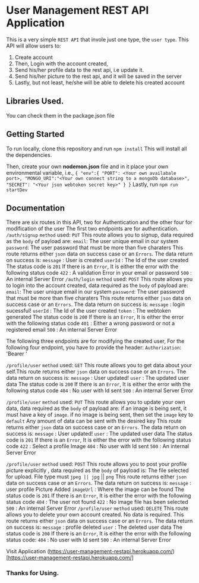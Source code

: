 # User Management REST API Application
This is a very simple `REST API` that invole just one type, the `user type`.
This API will allow users to:
1. Create account
2. Then, Login with the account created,
3. Send his/her profile data to the rest api, i.e update it.
4. Send his/her picture to the rest api, and it will be saved in the server
5. Lastly, but not least, he/she will be able to delete his created account

## Libraries Used.
You can check them in the package.json file

## Getting Started
To run locally, clone this repository and run `npm install`
This will install all the dependencies.

Then, create your own **nodemon.json** file and in it place your own environmental 
variable, i.e.,
`
    {
    "env":{
        "PORT": <Your own availabale port>,
        "MONGO_URI":"<Your own connect string to a mongoDb database>",
        "SECRET": "<Your json webtoken secret key>"
    }
}
`
Lastly, run `npm run startDev`

## Documentation
There are six routes in this API, two for Authentication  and the other four for modification of the user
The first two endpoints are for authentication.
`/auth/signup`
    `method` used:
        `PUT`
    This route allows you to signup, data required as the `body` of payload are:
        `email`: The user unique email in our system
        `password`: The user password that must be more than five charaters
    This route returns either `json` data on success case or an `Errors`. The data return on success is:
        `message` : User is created
        `userId` : The Id of the user created
        The status code is `201`
    If there is an `Error`, It is either the error with the following status code
        `422` : A validation Error in your email or password
        `500` : An internal Server Error
`/auth/login`
    `method` used:
        `POST`
    This route allows you to login into the account created, data required as the `body` of payload are:
        `email`: The user unique email in our system
        `password`: The user password that must be more than five charaters
    This route returns either `json` data on success case or an `Errors`. The data return on success is:
        `message` : login sucessful!
        `userId` : The Id of the user created
        `token` : The webtoken generated 
        The status code is `200`
    If there is an `Error`, It is either the error with the following status code
        `401` : Either a wrong password or not a registered email
        `500` : An internal Server Error

The following three endpoints are for modifying the created user,
For the following four endpoint, you have to provide the header:
`Authorization`: 'Bearer <token sent to you during login>'

`/profile/user`
    `method` used:
        `GET`
    This route allows you to get data about your self.This route returns either `json` data on success case or an `Errors`. The data return on success is:
        `message` : User updated!
        `user` : The updated user data
        The status code is `200`
    If there is an `Error`, It is either the error with the following status code
        `404` : No user with Id sent
        `500` : An internal Server Error

`/profile/user`
    `method` used:
        `PUT`
    This route allows you to update your own data, data required as the `body` of payload are:
       if an image is being sent, it must have a key of `image`.
       if no image is being sent, then set the `image` key to `default`
       Any amount of data can be sent with the desired key
    This route returns either `json` data on success case or an `Errors`. The data return on success is:
        `message` : User updated!
        `user` : The updated user data
        The status code is `201`
    If there is an `Error`, It is either the error with the following status code
        `422` : Select a profile Image
        `404` : No user with Id sent
        `500` : An internal Server Error

`/profile/user`
    `method` used:
        `POST`
    This route allows you to post your profile picture explicitly , data required as the `body` of payload is:
        The file selected for upload. File type must `jpeg || jpg` || `png` 
    This route returns either `json` data on success case or an `Errors`. The data return on success is:
        `message` : user profile Picture Added
        `imageUrl` : Where the image can be found
        The status code is `201`
    If there is an `Error`, It is either the error with the following status code
        `404` : The user not found
        `422` : No image file has been selected
        `500` : An internal Server Error
`/profile/user`
    `method` used:
        `DELETE`
    This route allows you to delete your own account created. No data is required.
    This route returns either `json` data on success case or an `Errors`. The data return on success is:
        `message` : profile deleted
        `user` : The deleted user data
        The status code is `200`
    If there is an `Error`, It is either the error with the following status code:
        `404` : No user with Id sent
        `500` : An internal Server Error

Visit Application (https://user-management-restapi.herokuapp.com/)[https://user-management-restapi.herokuapp.com/]

### Thanks for Using.

